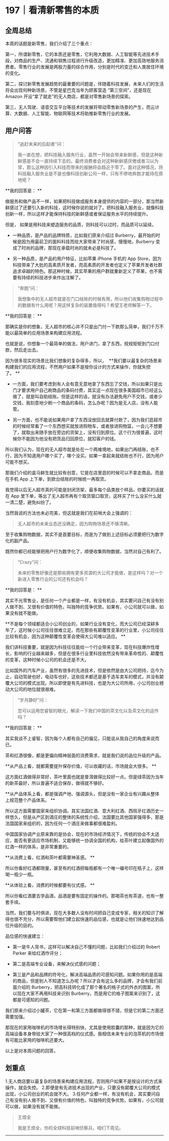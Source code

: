 # 197｜看清新零售的本质

## 全周总结

本周的话题是新零售，我们介绍了三个重点：

第一，所谓新零售，它的本质还是零售，它利用大数据、人工智能等先进技术手段，对商品的生产、流通和销售过程进行升级改造，更加精准、更加高效地服务消费者。零售行业的发展是两股力量的综合作用，分别是时代的变迁和人类居住环境的变化。

第二，探讨新零售发展趋势的最重要的问题是，伴随着科技发展，未来人们的生活将会出现何种新场景，不管是星巴克当年为顾客营造 “第三空间”，还是现在 Amazon 开设“拿了就走”的无人商店，都是对零售新场景的探索。

第三，无人驾驶、语音交互平台等技术的发展将带动零售新场景的产生，而云计算、大数据、人工智能、物联网等技术将助推新零售行业的发展。

## 用户问答

> “追赶未来的后起者”问：
> 
> 我一直在想，把科技融入服务行业，虽然一开始会带来新鲜感，但是这种新鲜感是不会一直持续下去的。最终消费者会对这种新鲜感厌倦或者习以为常，那么这种因引入科技而带来的报酬将会趋近于零了。面对这种情况，将科技融入服务业是不是也像科技创新公司一样，只有不停地奔跑才能待在原地呢？

 **我的回答是： **

做服务和做产品不一样，如果把科技做成服务本身提供的内容的一部分，那当然新鲜感过了还要引入新的科技，这时候你说的就对了。把科技融入服务业，就像科技创新一样，所以这样才能保持科技的新鲜感或者保证服务水平的持续提升。

但是， 如果是用科技来塑造服务的品质，则科技可以过时，而品质可以延续。 

* 一种品质，是产品的品牌特质，比如我们原来介绍过 Burberry，最开始的时候是因为用最前卫的面料科技而给大家带来了时尚感，慢慢地，Burberry 变成了时尚的品牌，那现在承载时尚的就未必是科技了。

* 另一种品质，是产品的用户特征，比如苹果 iPhone 手机的 App Store，因为科技带来了大批的高素质开发者，而高素质的开发者也定义了苹果开发者社群追求卓越的特色。那这种时候，其实苹果的用户群就重新定义了苹果，也不需要有持续的科技进步来作出注解了。

> “奔跑”问：
> 
> 我想象中的无人超市就是在门口结账的时候有用，所以他们收集购物过程中的数据有什么用呢？用这样复杂的装置值得吗？希望王老师解答一下。

 **我的回答是： **

那确实是你的想象，无人超市的核心并不只是出门付一下款那么简单，我们千万不能以最简单的应用场景来构建应用流程。

也就是说，你想象一个最简单的做法，用户进门，拿了东西，规规矩矩到门口付款，然后走出去。

因为很多现实的场景比我们想象的复杂得多，所以，  **我们要以最复杂的场景来构建我们的应用流程，不然用户如果不是按你设计的方式来操作，你就失控了。 **

* 一方面，我们要考虑到有人会有意无意地拿了东西忘了交钱，所以如果只是出门才要求用户自己刷商品的条码付费，其实这一点现在很多美国超市已经这么做了，就是叫自助结账。但是这样的话，就没有办法避免用户不交钱，或者少交钱，我刻意地少刷一个商品的条码，怎么办呢？因为是无人店，没有人能管。

* 另一方面，也不能说如果用户拿了东西没放回去就算付款了，因为我们逛超市的时候经常看了一个东西想买就放进购物车，或者放进购物篮，一会儿不想要了，就取出来随手放在旁边的货架上，没有归到原位。这个行为很普遍，这时候你不能因为他没有把货品归回原位，就扣客户的钱。

所以我们认为，现在的无人超市就是处在一个两难境地，如果出门再结账，也不行，因为不知道用户哪个买了，哪个没买。如果一拿起来就结账也不行，因为用户可能不想买。

那我们介绍的盒马鲜生就比较有创意，它是在店里逛的时候可以不拿走商品，而是在手机 App 上下单，到款台结账的时候统一再取货。

我觉得以后无人超市真的可能是封闭货架，最多每个品类放个样品，你要买的话就在 App 里下单，等出了无人超市再有个取货窗口取货，这样买了什么没买什么就一清二楚，避免纠纷了。

当然我说的方法也未必完美，但这就是我们在前哨大会上强调的：

> 无人超市的未来业态还没确定，因为购物场景还不够清晰。

至于收集购物数据，其实不是首要目标，而是为了做到上述目标必须要把行为数字化的副产品。

既然你都已经能够把用户行为数字化了，顺便收集购物数据，当然对自己有利了。

> “Crazy”问：
> 
> 未来的零售好像还是那些拥有更多资源的大公司才能做，是这样吗？对一个新进入零售行业的公司还有机会吗？

 **我的回答是： **

其实不光零售业，是任何一个产业都是一样，有没有机会，其实要问自己有没有别人做不到、又很有价值的特色，叫独特的竞争优势。如果有，小公司就可以做，如果没有就不能做。

 **不是每个领域都适合小公司创业的，如果行业没有变化，而大公司已经深耕多年了，这时候小公司往往很难立足。而在那些有颠覆性变革的行业里，小公司往往比较有机会，因为这种颠覆性变革会使得大公司难以适应。 **

我们讲科技重要，就是因为科技往往能给一个行业带来变革，现在科技爆炸性增长，影响的行业越来越多，但是在很多行业里科技依然没有带来革命性的、颠覆性的变革，这种时候小公司的机会还是不大。

比如国外的汽车产业，虽然有很多的先进技术，但是依然是由大公司把持，迄今为止，自动驾驶也好，电动车也好，这些技术都还是基于造车卖车的模式，并没有颠覆大公司的模式出现。所以即使是有先进科技，也是为大公司所用，小公司创业撼动大公司的地位就很艰难。

> “岁月静好”问：
> 
> 您可以运用您睿智的眼光，解读一下我们中国的茶文化以及茶文化的运作吗？

 **我的回答是： **

其实我谈不上睿智，因为每个人都有自己的偏见，只能说从我自己的角度来说而已。

茶和红酒很像，都是更偏向精神层面的消费需求，就是我们说的品位升级的产品。

 **从产品上看，就都需要提升保存价值，可以收藏的话，市场就会大很多。 **

这方面红酒做得非常好，茶叶里面也就是普洱做得比较好一点。但是绿茶因为当年的新茶最好，所以普遍不适合保存，做得就不够好。

 **从产品体系上看，都是强调产地、强调源头，但是没有一家企业有兴趣从整体上规范整个产品体系。 **

所以这方面需要国家来组织协调。其实法国红酒、意大利红酒、西班牙红酒历史一样悠久，但是从产区到酒庄的整体的系统性介绍，法国要比其他国家强得多，那是法国国家来组织的，因为任何一个酒庄来做事都很难盈利。

中国国家协调产业原来靠的是协会，现在的市场经济情况下，传统的协会不太适应，能否有更适应市场机制，又能够统一协调全国的机构，给茶叶建立起像国外的红酒一样的体系，是非常重要的。

 **从消费上看，红酒和茶叶都需要神圣感。 **

所以你看好红酒都限量，甚至有的红酒把每瓶都有一个唯一编号印在瓶子上，这样喝一瓶少一瓶。

 **从体验上看，消费的时候都要有仪式感。 **

所以你看红酒要去学品酒，品酒是要有固定的操作的。那喝茶也有茶道，也有一整套手续。

当然，我们要与时俱进，现在大多数人没有时间把自己变成专家，相关的知识了解得也很不充分，所以需要帮他们建立起快速的品位感，也就是让他们快速地达到品位升级的目的。

品位感的快速建立：

* 第一是牛人背书，这样可以解决自己不懂的问题，比如我们介绍过的 Robert Parker 来给红酒作评分；

* 第二是高端专业设备，来解决仪式感的问题；

* 第三是产品和品牌的符号化，解决高端品质的可感知问题。如果你用的是高端的商品，但是别人不知道怎么办呢？所以才会有这么多的品牌，才会有我们前面介绍的 Burberry，把高科技转化成了那个著名的格子式的外衣的图案，所以现在大家不再用科技来识别 Burberry，而是用它的格子图案来识别了，这都是可感知的问题。

我们原来介绍过小罐茶，它在第一和第三方面都做得很不错，但是它的第二方面还需要加强。

那现在的家用咖啡机的市场增长得特别快，尤其是使用胶囊的那种，就是因为它的高端设备本身带给大家了一种很高档的仪式感。我相信未来专业的泡茶机的市场很有可能比家用的咖啡机还要大。

以上是对本周问题的回答。

## 划重点

1.无人商店要以最复杂的场景来构建应用流程，否则用户如果不是按设计的方式来操作，就会失控。
2.即便是有先进技术出现的产业，只要没有颠覆大公司的模式出现，小公司创业的机会就不大。
3.任何产业都一样，有没有机会，其实要问自己有没有别人做不到、又很有价值的特色，叫独特的竞争优势。如果有，小公司就可以做，如果没有就不能做。

> 王煜全
> 
> 我是王煜全，你的全球科技前哨侦察兵，咱们下周见。

---
